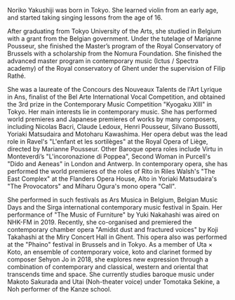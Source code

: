 Noriko Yakushiji was born in Tokyo. She learned violin from an early age, and started taking singing lessons from the age of 16.

After graduating from Tokyo University of the Arts, she studied in Belgium with a grant from the Belgian government. Under the tutelage of Marianne Pousseur, she finished the Master’s program of the Royal Conservatory of Brussels with a scholarship from the Nomura Foundation. She finished the advanced master program in contemporary music (Ictus / Spectra academy) of the Royal conservatory of Ghent under the supervision of Filip Rathé.

She was a laureate of the Concours des Nouveaux Talents de l'Art Lyrique in Ans, finalist of the Bel Arte International Vocal Competition, and obtained the 3rd prize in the Contemporary Music Competition "Kyogaku XIII" in Tokyo. 
Her main interests lie in contemporary music. She has performed world premieres and Japanese premieres of works by many composers, including Nicolas Bacri, Claude Ledoux, Henri Pousseur, Silvano Bussotti, Yoriaki Matsudaira and Motoharu Kawashima.
Her opera debut was the lead role in Ravel's "L'enfant et les sortilèges" at the Royal Opera of Liège, directed by Marianne Pousseur.
Other Baroque opera roles include Virtu in Monteverdi’s "L'incoronazione di Poppea", Second Woman in Purcell's "Dido and Aeneas" in London and Antwerp. In contemporary opera, she has performed the world premieres of the roles of Rito in Riles Walsh's "The East Complex" at the Flanders Opera House, Alto in Yoriaki Matsudaira's "The Provocators" and Miharu Ogura's mono opera "Call".

She performed in such festivals as Ars Musica in Belgium, Belgian Music Days and the Sirga international contemporary music festival in Spain. Her performance of "The Music of Furniture" by Yuki Nakahashi was aired on NHK-FM in 2019.
Recently, she co-organised and premiered the contemporary chamber opera "Amidst dust and fractured voices" by Koji Takahashi at the Miry Concert Hall in Ghent. This opera also was performed at the "Phaino" festival in Brussels and in Tokyo.
As a member of Uta × Koto, an ensemble of contemporary voice, koto and clarinet formed by composer Sehyon Jo in 2018, she explores new expression through a combination of contemporary and classical, western and oriental that transcends time and space.
She currently studies baroque music under Makoto Sakurada and Utai (Noh-theater voice) under Tomotaka Sekine, a Noh performer of the Kanze school.
